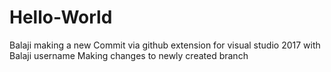 # Hello-World
Balaji making a new Commit via github extension for visual studio 2017 with Balaji username
Making changes to newly created branch